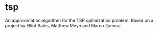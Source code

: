 # tsp

An approximation algorithm for the TSP optimization problem. Based on a project by Elliot Bates, Matthew Meyn and Marco Zamora.
